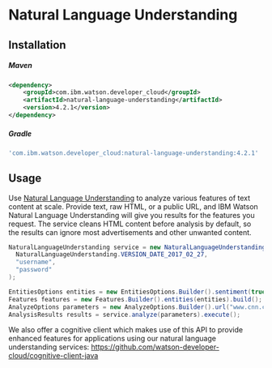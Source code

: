 # Natural Language Understanding

## Installation

##### Maven
```xml
<dependency>
	<groupId>com.ibm.watson.developer_cloud</groupId>
	<artifactId>natural-language-understanding</artifactId>
	<version>4.2.1</version>
</dependency>
```

##### Gradle
```gradle
'com.ibm.watson.developer_cloud:natural-language-understanding:4.2.1'
```

## Usage
Use [Natural Language Understanding](https://console.bluemix.net/docs/services/natural-language-understanding/index.html)
to analyze various features of text content at scale. Provide text, raw HTML, or a public URL, and IBM Watson Natural
Language Understanding will give you results for the features you request. The service cleans HTML content before
analysis by default, so the results can ignore most advertisements and other unwanted content.

```java
NaturalLanguageUnderstanding service = new NaturalLanguageUnderstanding(
  NaturalLanguageUnderstanding.VERSION_DATE_2017_02_27,
  "username",
  "password"
);

EntitiesOptions entities = new EntitiesOptions.Builder().sentiment(true).limit(1).build();
Features features = new Features.Builder().entities(entities).build();
AnalyzeOptions parameters = new AnalyzeOptions.Builder().url("www.cnn.com").features(features).build();
AnalysisResults results = service.analyze(parameters).execute();
```

We also offer a cognitive client which makes use of this API to provide enhanced features for applications using our natural language understanding services:
https://github.com/watson-developer-cloud/cognitive-client-java
